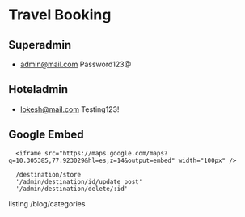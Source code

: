 # Travel Booking
## Superadmin

- admin@mail.com Password123@

## Hoteladmin

- lokesh@mail.com Testing123!

## Google Embed
      <iframe src="https://maps.google.com/maps?q=10.305385,77.923029&hl=es;z=14&output=embed" width="100px" />


<!-- destination -->
      /destination/store
      '/admin/destination/id/update post'
      '/admin/destination/delete/:id'


listing /blog/categories

